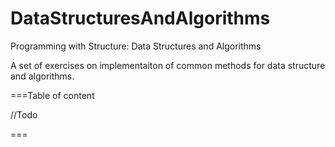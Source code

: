 DataStructuresAndAlgorithms
===========================

Programming with Structure: Data Structures and Algorithms


A set of exercises on implementaiton of common methods for data structure and algorithms.

===Table of content 

//Todo


===